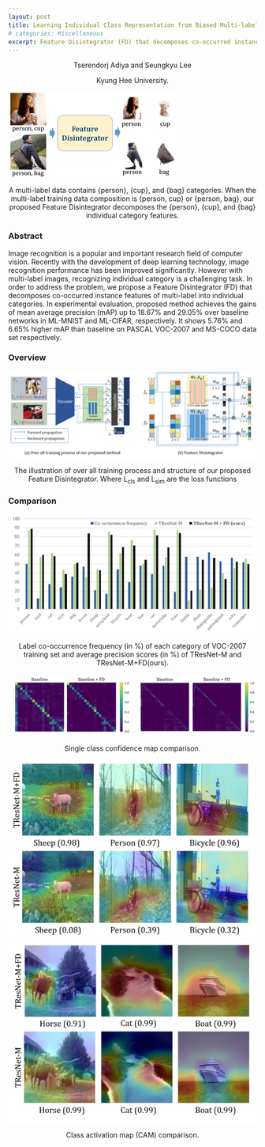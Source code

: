 ```yaml
---
layout: post
title: Learning Individual Class Representation from Biased Multi-label Data
# categories: Miscellaneous
excerpt: Feature Disintegrator (FD) that decomposes co-occurred instance features of multi-label into individual categories for improve image recognition performance.
---
```


<p style="text-align:center">Tserendorj Adiya and Seungkyu Lee</p>
<p style="text-align:center">Kyung Hee University.</p>

<img src="../images/fd.png" alt="fd main" />
<p style="text-align:center">A multi-label data contains {person}, {cup}, and {bag} categories. When the multi-label training data
composition is {person, cup} or {person, bag}, our proposed Feature Disintegrator decomposes the {person}, {cup}, and {bag} individual category features.</p>

<h3>Abstract</h3>

Image recognition is a popular and important research field of computer vision. Recently with the development of deep learning technology, image recognition performance has been improved  significantly. However with multi-label images, recognizing individual category is a challenging task. In  order to address the problem, we propose a Feature Disintegrator (FD) that decomposes co-occurred instance  features of multi-label into individual categories. In experimental evaluation, proposed method achieves the  gains of mean average precision (mAP) up to 18.67% and 29.05% over baseline networks in ML-MNIST  and ML-CIFAR, respectively. It shows 5.76% and 6.65% higher mAP than baseline on PASCAL VOC-2007 and MS-COCO data set respectively.

<h3>Overview</h3>
<img src="../images/fd_overview.png" alt="fd over" />
<p style="text-align:center">The illustration of over all training process and structure of our proposed Feature Disintegrator. Where L<sub>cls</sub> and
L<sub>sim</sub> are the loss functions</p>
<h3>Comparison</h3>
<img src="../images/fd_compare.png" alt="fd compare" />
<p style="text-align:center">Label co-occurrence frequency (in %) of each category of VOC-2007 training set and average precision scores (in
%) of TResNet-M and TResNet-M+FD(ours).</p>

<img src="../images/fd_conf.png" alt="fd conf" />
<p style="text-align:center">Single class confidence map comparison.</p>

<div class="row">
    <div class="column">
        <img src="../images/fd_cam_1.png" alt="fd cam_1" />
    </div>
    <div class="column">
        <img src="../images/fd_cam_2.png" alt="fd cam_2" />
    </div>
</div>
<p style="text-align:center">Class activation map (CAM) comparison.</p>

